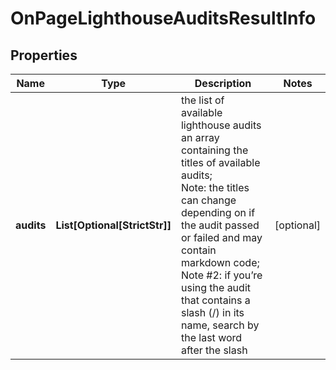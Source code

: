 # OnPageLighthouseAuditsResultInfo


## Properties

| Name | Type | Description | Notes |
|------------ | ------------- | ------------- | -------------|
**audits** | **List[Optional[StrictStr]]** | the list of available lighthouse audits<br>an array containing the titles of available audits;<br>Note: the titles can change depending on if the audit passed or failed and may contain markdown code;<br>Note #2: if you’re using the audit that contains a slash (/) in its name, search by the last word after the slash |[optional]|